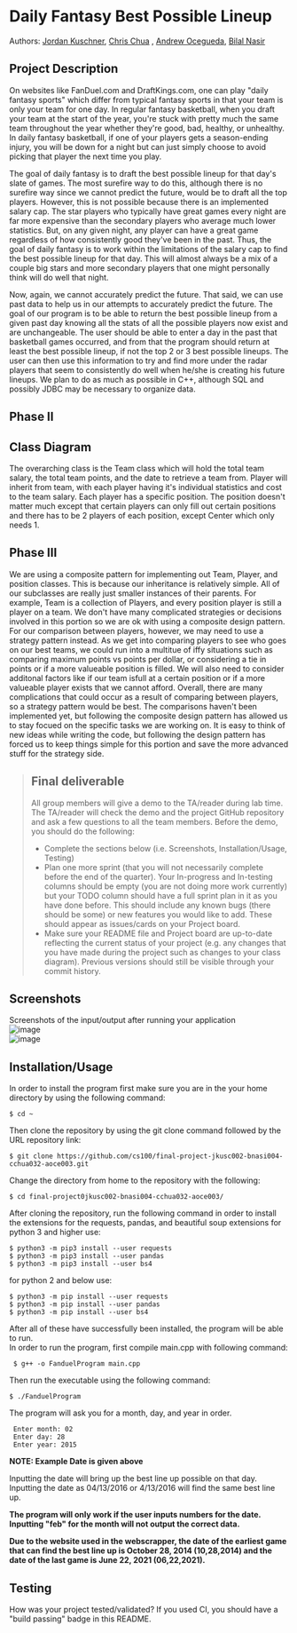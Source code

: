 
# Daily Fantasy Best Possible Lineup
 > 
 
  Authors: [Jordan Kuschner](https://github.com/marinersjk00),  [Chris Chua](https://github.com/cchua00) , [Andrew Ocegueda](https://github.com/xTh3Unkn0wnx), [Bilal Nasir](https://github.com/noshotbigjuicersbilal151)
 

 



## Project Description


On websites like FanDuel.com and DraftKings.com, one can play "daily fantasy sports" which differ from typical fantasy sports in that your team is only your team for one day. In regular fantasy basketball, when you draft your team at the start of the year, you're stuck with pretty much the same team throughout the year whether they're good, bad, healthy, or unhealthy. In daily fantasy basketball, if one of your players gets a season-ending injury, you will be down for a night but can just simply choose to avoid picking that player the next time you play.

The goal of daily fantasy is to draft the best possible lineup for that day's slate of games. The most surefire way to do this, although there is no surefire way since we cannot predict the future, would be to draft all the top players. However, this is not possible because there is an implemented salary cap. The star players who typically have great games every night are far more expensive than the secondary players who average much lower statistics. But, on any given night, any player can have a great game regardless of how consistently good they've been in the past. Thus, the goal of daily fantasy is to work within the limitations of the salary cap to find the best possible lineup for that day. This will almost always be a mix of a couple big stars and more secondary players that one might personally think will do well that night.

Now, again, we cannot accurately predict the future. That said, we can use past data to help us in our attempts to accurately predict the future. The goal of our program is to be able to return the best possible lineup from a given past day knowing all the stats of all the possible players now exist and are unchangeable. The user should be able to enter a day in the past that basketball games occurred, and from that the program should return at least the best possible lineup, if not the top 2 or 3 best possible lineups. The user can then use this information to try and find more under the radar players that seem to consistently do well when he/she is creating his future lineups. We plan to do as much as possible in C++, although SQL and possibly JDBC may be necessary to organize data.

  ## Phase II

## Class Diagram
 The overarching class is the Team class which will hold the total team salary, the total team points, and the date to retrieve a team from. Player will inherit from team, with each player having it's individual statistics and cost to the team salary. Each player has a specific position. The position doesn't matter much except that certain players can only fill out certain positions and there has to be 2 players of each position, except Center which only needs 1.
 
 ## Phase III

We are using a composite pattern for implementing out Team, Player, and position classes. This is because our inheritance is relatively simple. All of our subclasses are really just smaller instances of their parents. For example, Team is a collection of Players, and every position player is still a player on a team. We don't have many complicated strategies or decisions involved in this portion so we are ok with using a composite design pattern. For our comparison between players, however, we may need to use a strategy pattern instead. As we get into comparing players to see who goes on our best teams, we could run into a multitue of iffy situations such as comparing maximum points vs points per dollar, or considering a tie in points or if a more valueable position is filled. We will also need to consider additonal factors like if our team isfull at a certain position or if a more valueable player exists that we cannot afford. Overall, there are many complications that could occur as a result of comparing between players, so a strategy pattern would be best. The comparisons haven't been implemented yet, but following the composite design pattern has allowed us to stay focued on the specific tasks we are working on. It is easy to think of new ideas while writing the code, but following the design pattern has forced us to keep things simple for this portion and save the more advanced stuff for the strategy side.

 
 > ## Final deliverable
 > All group members will give a demo to the TA/reader during lab time. The TA/reader will check the demo and the project GitHub repository and ask a few questions to all the team members. 
 > Before the demo, you should do the following:
 > * Complete the sections below (i.e. Screenshots, Installation/Usage, Testing)
 > * Plan one more sprint (that you will not necessarily complete before the end of the quarter). Your In-progress and In-testing columns should be empty (you are not doing more work currently) but your TODO column should have a full sprint plan in it as you have done before. This should include any known bugs (there should be some) or new features you would like to add. These should appear as issues/cards on your Project board.
 > * Make sure your README file and Project board are up-to-date reflecting the current status of your project (e.g. any changes that you have made during the project such as changes to your class diagram). Previous versions should still be visible through your commit history. 
 
 ## Screenshots
 Screenshots of the input/output after running your application  
 ![image](https://user-images.githubusercontent.com/97256479/157591012-844958c9-448f-4b47-9565-21c456831cdf.png)  
 ![image](https://user-images.githubusercontent.com/97256479/157591040-80d04981-d332-4022-b2cc-bf026e1c6784.png)
 ## Installation/Usage 
 In order to install the program first make sure you are in the your home directory by using the following command:
   ```
   $ cd ~ 
   ```
   Then clone the repository by using the git clone command followed by the URL repository link:
   ```
   $ git clone https://github.com/cs100/final-project-jkusc002-bnasi004-cchua032-aoce003.git
   ```
   Change the directory from home to the repository with the following: 
   ``` 
   $ cd final-project0jkusc002-bnasi004-cchua032-aoce003/ 
   ```
   After cloning the repository, run the following command in order to install the extensions for the requests, pandas, and beautiful soup extensions for python 3 and higher use: 
   ```
   $ python3 -m pip3 install --user requests
   $ python3 -m pip3 install --user pandas
   $ python3 -m pip3 install --user bs4
   ```
   for python 2 and below use:
   ``` 
   $ python3 -m pip install --user requests
   $ python3 -m pip install --user pandas
   $ python3 -m pip install --user bs4
   ```
  After all of these have successfully been installed, the program will be able to run.   
  In order to run the program, first compile main.cpp with following command:   
  ```
   $ g++ -o FanduelProgram main.cpp 
   ```
    
  Then run the executable using the following command: 
   ``` 
   $ ./FanduelProgram
   ```
   The program will ask you for a month, day, and year in order.
  ```  
   Enter month: 02
   Enter day: 28 
   Enter year: 2015 
  ``` 
  **NOTE: Example Date is given above**
  
  Inputting the date will bring up the best line up possible on that day.  
  Inputting the date as 04/13/2016 or 4/13/2016 will find the same best line up.  
  
  **The program will only work if the user inputs numbers for the date.**   
  **Inputting "feb" for the month will not output the correct data.**  
  
  __Due to the website used in the webscrapper, the date of the earliest game that can find the best line up is October 28, 2014 (10,28,2014) and the date of the last game is     June 22, 2021 (06,22,2021).__
 
  ## Testing
  How was your project tested/validated? If you used CI, you should have a "build passing" badge in this README.
 
